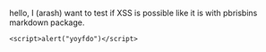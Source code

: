 hello, I (arash) want to test if XSS is possible like it is with pbrisbins markdown package.

<script>alert("yoydffo")</script>

    <script>alert("yoyfdo")</script>
